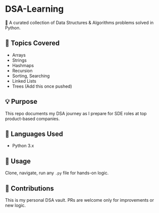 # DSA-Learning

📌 A curated collection of Data Structures & Algorithms problems solved in Python.

## 🔧 Topics Covered
- Arrays
- Strings
- Hashmaps
- Recursion
- Sorting, Searching
- Linked Lists
- Trees (Add this once pushed)

## 💡 Purpose
This repo documents my DSA journey as I prepare for SDE roles at top product-based companies.

## 🧠 Languages Used
- Python 3.x

## 📌 Usage
Clone, navigate, run any `.py` file for hands-on logic.

## 🚀 Contributions
This is my personal DSA vault. PRs are welcome only for improvements or new logic.
